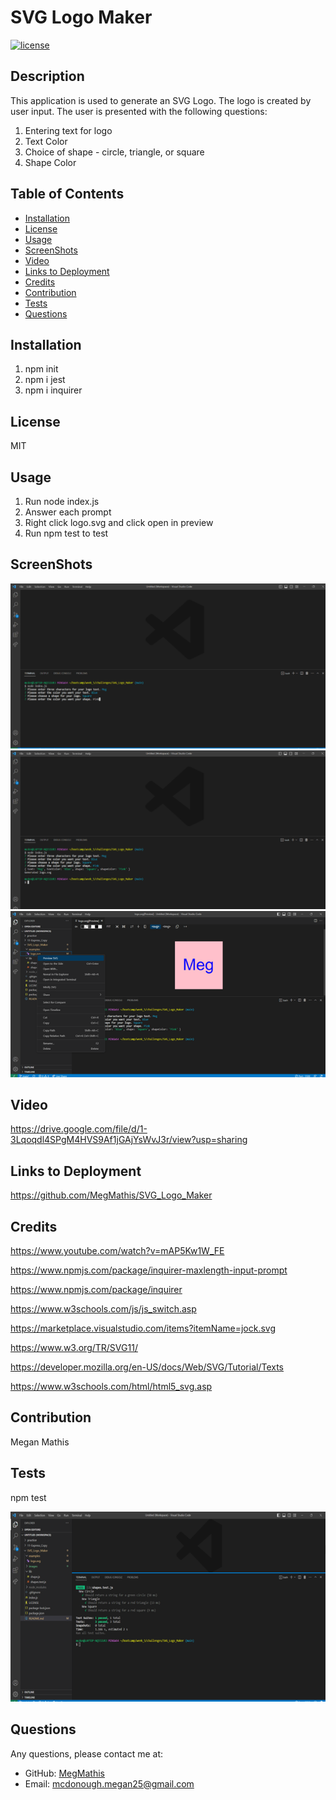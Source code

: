 # SVG Logo Maker

[![license](https://img.shields.io/badge/License-MIT-ff69b4)](https://shields.io)

## Description

This application is used to generate an SVG Logo. The logo is created by user input. The user is presented with the following questions:

1.  Entering text for logo
2.  Text Color
3.  Choice of shape - circle, triangle, or square
4.  Shape Color

## Table of Contents

- [Installation](#installation)
- [License](#license)
- [Usage](#usage)
- [ScreenShots](#screenshots)
- [Video](#video)
- [Links to Deployment](#linkstodeployment)
- [Credits](#LinkstoDeployment)
- [Contribution](#contribution)
- [Tests](#tests)
- [Questions](#questions)

## Installation

1.  npm init
2.  npm i jest
3.  npm i inquirer

## License

MIT

## Usage

1.  Run node index.js
2.  Answer each prompt
3.  Right click logo.svg and click open in preview
4.  Run npm test to test

## ScreenShots

![Screenshot.](./images/prompts.png)
![Screenshot.](./images/generated_svg_prompt.png)
![Screenshot.](./images/generated_svg.png)

## Video

https://drive.google.com/file/d/1-3Lqoqdl4SPgM4HVS9Af1jGAjYsWvJ3r/view?usp=sharing

## Links to Deployment

https://github.com/MegMathis/SVG_Logo_Maker

## Credits

https://www.youtube.com/watch?v=mAP5Kw1W_FE

https://www.npmjs.com/package/inquirer-maxlength-input-prompt

https://www.npmjs.com/package/inquirer

https://www.w3schools.com/js/js_switch.asp

https://marketplace.visualstudio.com/items?itemName=jock.svg

https://www.w3.org/TR/SVG11/

https://developer.mozilla.org/en-US/docs/Web/SVG/Tutorial/Texts

https://www.w3schools.com/html/html5_svg.asp

## Contribution

Megan Mathis

## Tests

npm test

![Screenshot.](./images/test.png)

## Questions

Any questions, please contact me at:

- GitHub:
  [MegMathis](http://github.com/MegMathis)
- Email:
  [mcdonough.megan25@gmail.com](mailto:mcdonough.megan25@gmail.com)
